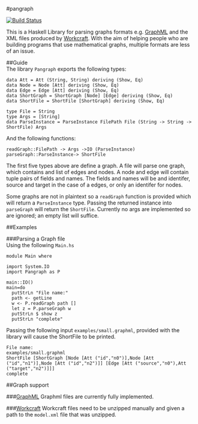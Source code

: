 #pangraph

[![Build Status](https://travis-ci.org/thisiswhereitype/pangraph.svg?branch=master)](https://travis-ci.org/thisiswhereitype/pangraph)  

This is a Haskell Library for parsing graphs formats e.g. [GraphML](http://graphml.graphdrawing.org/) and the XML files produced by [Workcraft](www.workcraft.org).
With the aim of helping people who are building programs that use mathematical graphs, multiple formats are less of an issue.

##Guide  
The library `Pangraph` exports the following types:

```
data Att = Att (String, String) deriving (Show, Eq)
data Node = Node [Att] deriving (Show, Eq)
data Edge = Edge [Att] deriving (Show, Eq)
data ShortGraph = ShortGraph [Node] [Edge] deriving (Show, Eq)
data ShortFile = ShortFile [ShortGraph] deriving (Show, Eq)

type File = String
type Args = [String]
data ParseInstance = ParseInstance FilePath File (String -> String -> ShortFile) Args
```
And the following functions:

```
readGraph::FilePath -> Args ->IO (ParseInstance)
parseGraph::ParseInstance-> ShortFile
```

The first five types above are define a graph. A file will parse one graph, which contains and list of edges and nodes.
A node and edge will contain tuple pairs of fields and names.
The fields and names will be and identifer, source and target in the case of a edges, or only an identifer for nodes.  

Some graphs are not in plaintext so a `readGraph` function is provided which will return a `ParseInstance` type. Passing the returned instance into `parseGraph` will return the `ShortFile`.
Currently no args are implemented so are ignored; an empty list will suffice.

##Examples  

###Parsing a Graph file  
Using the following `Main.hs`  
```
module Main where

import System.IO
import Pangraph as P

main::IO()
main=do
  putStrLn "File name:"
  path <- getLine
  w <- P.readGraph path []
  let z = P.parseGraph w
  putStrLn $ show z
  putStrLn "complete"
```
Passing the following input `examples/small.graphml`, provided with the library will cause the ShortFile to be printed.
```
File name:
examples/small.graphml
ShortFile [ShortGraph [Node [Att ("id","n0")],Node [Att ("id","n1")],Node [Att ("id","n2")]] [Edge [Att ("source","n0"),Att ("target","n2")]]]
complete
```

##Graph support  

###[GraphML](http://graphml.graphdrawing.org/)
Graphml files are currently fully implemented.

###[Workcraft](www.workcraft.org)
Workcraft files need to be unzipped manually and given a path to the `model.xml` file that was unzipped.
